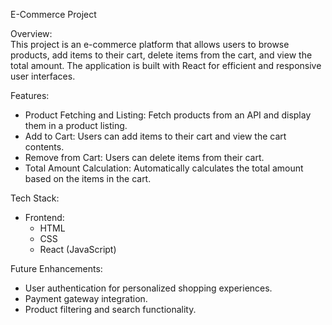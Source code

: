 E-Commerce Project

Overview:  
This project is an e-commerce platform that allows users to browse products, add items to their cart, delete items from the cart, and view the total amount. The application is built with React for efficient and responsive user interfaces.

Features:
- Product Fetching and Listing: Fetch products from an API and display them in a product listing.
- Add to Cart: Users can add items to their cart and view the cart contents.
- Remove from Cart: Users can delete items from their cart.
- Total Amount Calculation: Automatically calculates the total amount based on the items in the cart.

Tech Stack:
- Frontend:
  - HTML
  - CSS
  - React (JavaScript)

Future Enhancements:
- User authentication for personalized shopping experiences.
- Payment gateway integration.
- Product filtering and search functionality.

